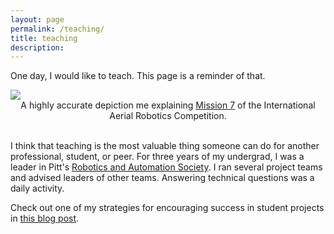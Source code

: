 ```yaml
---
layout: page
permalink: /teaching/
title: teaching
description:
---
```


One day, I would like to teach. This page is a reminder of that.

<div class="img">
    <img class="col three" src="{{ site.baseurl }}/assets/img/teacher_pic.jpg">
    <center>A highly accurate depiction me explaining <a href="http://www.aerialroboticscompetition.org/miss.php">Mission 7</a> of the International Aerial Robotics Competition.</center>
</div>

<br />

I think that teaching is the most valuable thing someone can do for another professional, student, or peer. For three years of my undergrad, I was a leader in Pitt's <a href="pittras.org">Robotics and Automation Society</a>. I ran several project teams and advised leaders of other teams. Answering technical questions was a daily activity.

Check out one of my strategies for encouraging success in student projects in <a href="/blog/2018/encourage-students-unstructured-problems/">this blog post</a>.
